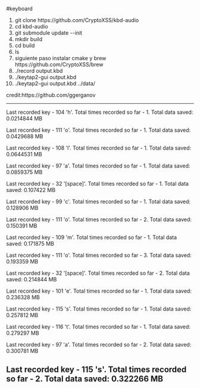 #keyboard
<ol>
       <li>git clone https://github.com/CryptoXSS/kbd-audio</li>
        <li>cd kbd-audio</li>
         <li>git submodule update --init</li>
          <li>mkdir build</li>
           <li>cd build</li>
            <li>ls</li>
             <li>siguiente paso instalar cmake y brew https://github.com/CryptoXSS/brew</li>
              <li>./record output.kbd</li>
               <li>./keytap2-gui output.kbd</li>
                <li>./keytap2-gui output.kbd ../data/
                </ol>
credit:https://github.com/ggerganov

----------------------------------------------------------------------------------------------
Last recorded key - 104 'h'. Total times recorded so far -   1. Total data saved: 0.0214844 MB

Last recorded key - 111 'o'. Total times recorded so far -   1. Total data saved: 0.0429688 MB

Last recorded key - 108 'l'. Total times recorded so far -   1. Total data saved: 0.0644531 MB

Last recorded key -  97 'a'. Total times recorded so far -   1. Total data saved: 0.0859375 MB

Last recorded key -  32 '[space]'. Total times recorded so far -   1. Total data saved: 0.107422 MB

Last recorded key -  99 'c'. Total times recorded so far -   1. Total data saved: 0.128906 MB

Last recorded key - 111 'o'. Total times recorded so far -   2. Total data saved: 0.150391 MB

Last recorded key - 109 'm'. Total times recorded so far -   1. Total data saved: 0.171875 MB

Last recorded key - 111 'o'. Total times recorded so far -   3. Total data saved: 0.193359 MB

Last recorded key -  32 '[space]'. Total times recorded so far -   2. Total data saved: 0.214844 MB

Last recorded key - 101 'e'. Total times recorded so far -   1. Total data saved: 0.236328 MB

Last recorded key - 115 's'. Total times recorded so far -   1. Total data saved: 0.257812 MB

Last recorded key - 116 't'. Total times recorded so far -   1. Total data saved: 0.279297 MB

Last recorded key -  97 'a'. Total times recorded so far -   2. Total data saved: 0.300781 MB

Last recorded key - 115 's'. Total times recorded so far -   2. Total data saved: 0.322266 MB
----------------------------------------------------------------------------------------------
